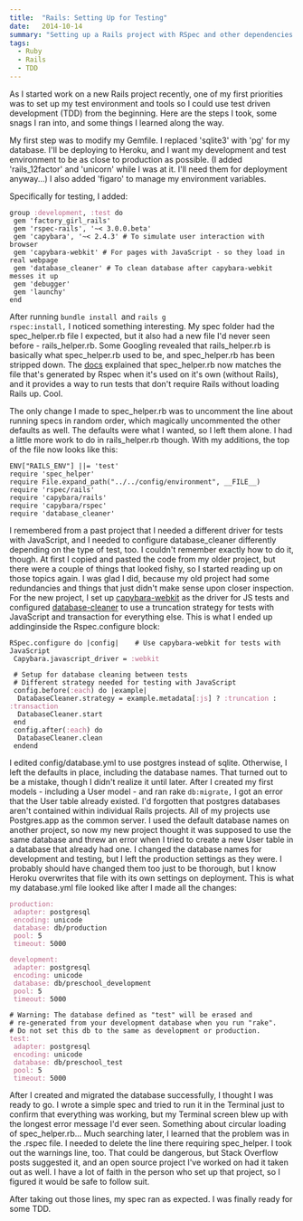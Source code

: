 ```yaml
---
title:  "Rails: Setting Up for Testing"
date:   2014-10-14
summary: "Setting up a Rails project with RSpec and other dependencies for testing"
tags: 
  - Ruby 
  - Rails 
  - TDD
---
```

As I started work on a new Rails project recently, one of my first priorities was to set up my test environment and tools so I could use test driven development (TDD) from the beginning. Here are the steps I took, some snags I ran into, and some things I learned along the way.

My first step was to modify my Gemfile. I replaced 'sqlite3' with 'pg' for my database. I'll be deploying to Heroku, and I want my development and test environment to be as close to production as possible. (I added 'rails_12factor' and 'unicorn' while I was at it. I'll need them for deployment anyway...) I also added 'figaro' to manage my environment variables.

Specifically for testing, I added:
<pre class="highlight"><code><span class="n">group</span> <span class="ss">:development</span><span class="p">,</span> <span class="ss">:test</span> <span class="k">do</span>
 <span class="n">gem</span> <span class="s1">'factory_girl_rails'</span>
 <span class="n">gem</span> <span class="s1">'rspec-rails'</span><span class="p">,</span> <span class="s1">'~&lt; 3.0.0.beta'</span>
 <span class="n">gem</span> <span class="s1">'capybara'</span><span class="p">,</span> <span class="s1">'~&lt; 2.4.3'</span> <span class="c1"># To simulate user interaction with browser</span>
 <span class="n">gem</span> <span class="s1">'capybara-webkit'</span> <span class="c1"># For pages with JavaScript - so they load in real webpage</span>
 <span class="n">gem</span> <span class="s1">'database_cleaner'</span> <span class="c1"># To clean database after capybara-webkit messes it up</span>
 <span class="n">gem</span> <span class="s1">'debugger'</span>
 <span class="n">gem</span> <span class="s1">'launchy'</span>
<span class="k">end</span>
</code></pre>
After running <code>bundle install </code>and <code>rails g rspec:install,</code> I noticed something interesting. My spec folder had the spec_helper.rb file I expected, but it also had a new file I'd never seen before - rails_helper.rb. Some Googling revealed that rails_helper.rb is basically what spec_helper.rb used to be, and spec_helper.rb has been stripped down. The <a title="Relish App Rspec Documentation" href="https://www.relishapp.com/rspec/rspec-rails/docs/upgrade" target="_blank">docs</a> explained that spec_helper.rb now matches the file that's generated by Rspec when it's used on it's own (without Rails), and it provides a way to run tests that don't require Rails without loading Rails up. Cool.

The only change I made to spec_helper.rb was to uncomment the line about running specs in random order, which magically uncommented the other defaults as well. The defaults were what I wanted, so I left them alone. I had a little more work to do in rails_helper.rb though. With my additions, the top of the file now looks like this:
<pre class="highlight"><code><span class="no">ENV</span><span class="p">[</span><span class="s2">"RAILS_ENV"</span><span class="p">]</span> <span class="o">||=</span> <span class="s1">'test'</span>
<span class="nb">require</span> <span class="s1">'spec_helper'</span>
<span class="nb">require</span> <span class="no">File</span><span class="p">.</span><span class="nf">expand_path</span><span class="p">(</span><span class="s2">"../../config/environment"</span><span class="p">,</span> <span class="kp">__FILE__</span><span class="p">)</span>
<span class="nb">require</span> <span class="s1">'rspec/rails'</span>
<span class="nb">require</span> <span class="s1">'capybara/rails'</span>
<span class="nb">require</span> <span class="s1">'capybara/rspec'</span>
<span class="nb">require</span> <span class="s1">'database_cleaner'</span>
</code></pre>
I remembered from a past project that I needed a different driver for tests with JavaScript, and I needed to configure database_cleaner differently depending on the type of test, too. I couldn't remember exactly how to do it, though. At first I copied and pasted the code from my older project, but there were a couple of things that looked fishy, so I started reading up on those topics again. I was glad I did, because my old project had some redundancies and things that just didn't make sense upon closer inspection. For the new project, I set up <a title="Capybara-Webkit Documentation" href="https://github.com/thoughtbot/capybara-webkit" target="_blank">capybara-webkit</a> as the driver for JS tests and configured <a title="Database Cleaner Documentation" href="https://github.com/DatabaseCleaner/database_cleaner" target="_blank">database-cleaner</a> to use a truncation strategy for tests with JavaScript and transaction for everything else. This is what I ended up addinginside the Rspec.configure block:
<pre class="highlight"><code><span class="no">RSpec</span><span class="p">.</span><span class="nf">configure</span> <span class="k">do</span> <span class="o">|</span><span class="n">config</span><span class="o">|</span>    <span class="c1"># Use capybara-webkit for tests with JavaScript</span>
 <span class="no">Capybara</span><span class="p">.</span><span class="nf">javascript_driver</span> <span class="o">=</span> <span class="ss">:webkit</span>

 <span class="c1"># Setup for database cleaning between tests</span>
 <span class="c1"># Different strategy needed for testing with JavaScript</span>
 <span class="n">config</span><span class="p">.</span><span class="nf">before</span><span class="p">(</span><span class="ss">:each</span><span class="p">)</span> <span class="k">do</span> <span class="o">|</span><span class="n">example</span><span class="o">|</span>
  <span class="no">DatabaseCleaner</span><span class="p">.</span><span class="nf">strategy</span> <span class="o">=</span> <span class="n">example</span><span class="p">.</span><span class="nf">metadata</span><span class="p">[</span><span class="ss">:js</span><span class="p">]</span> <span class="p">?</span> <span class="ss">:truncation</span> <span class="p">:</span> <span class="ss">:transaction</span>
  <span class="no">DatabaseCleaner</span><span class="p">.</span><span class="nf">start</span>
 <span class="k">end</span>
 <span class="n">config</span><span class="p">.</span><span class="nf">after</span><span class="p">(</span><span class="ss">:each</span><span class="p">)</span> <span class="k">do</span>
  <span class="no">DatabaseCleaner</span><span class="p">.</span><span class="nf">clean</span>
 <span class="n">endend</span>
</code></pre>
I edited config/database.yml to use postgres instead of sqlite. Otherwise, I left the defaults in place, including the database names. That turned out to be a mistake, though I didn't realize it until later. After I created my first models - including a User model - and ran rake <code>db:migrate,</code> I got an error that the User table already existed. I'd forgotten that postgres databases aren't contained within individual Rails projects. All of my projects use Postgres.app as the common server. I used the default database names on another project, so now my new project thought it was supposed to use the same database and threw an error when I tried to create a new User table in a database that already had one. I changed the database names for development and testing, but I left the production settings as they were. I probably should have changed them too just to be thorough, but I know Heroku overwrites that file with its own settings on deployment. This is what my database.yml file looked like after I made all the changes:
<pre class="highlight"><code><span class="ss">production:
 adapter: </span><span class="n">postgresql</span>
 <span class="ss">encoding: </span><span class="n">unicode</span>
 <span class="ss">database: </span><span class="n">db</span><span class="o">/</span><span class="n">production</span>
 <span class="ss">pool: </span><span class="mi">5</span>
 <span class="ss">timeout: </span><span class="mi">5000</span>

<span class="ss">development:
 adapter: </span><span class="n">postgresql</span>
 <span class="ss">encoding: </span><span class="n">unicode</span>
 <span class="ss">database: </span><span class="n">db</span><span class="o">/</span><span class="n">preschool_development</span>
 <span class="ss">pool: </span><span class="mi">5</span>
 <span class="ss">timeout: </span><span class="mi">5000</span>

<span class="c1"># Warning: The database defined as "test" will be erased and</span>
<span class="c1"># re-generated from your development database when you run "rake".</span>
<span class="c1"># Do not set this db to the same as development or production.</span>
<span class="ss">test:
 adapter: </span><span class="n">postgresql</span>
 <span class="ss">encoding: </span><span class="n">unicode</span>
 <span class="ss">database: </span><span class="n">db</span><span class="o">/</span><span class="n">preschool_test</span>
 <span class="ss">pool: </span><span class="mi">5</span>
 <span class="ss">timeout: </span><span class="mi">5000</span>
</code></pre>
After I created and migrated the database successfully, I thought I was ready to go. I wrote a simple spec and tried to run it in the Terminal just to confirm that everything was working, but my Terminal screen blew up with the longest error message I'd ever seen. Something about circular loading of spec_helper.rb... Much searching later, I learned that the problem was in the .rspec file. I needed to delete the line there requiring spec_helper. I took out the warnings line, too. That could be dangerous, but Stack Overflow posts suggested it, and an open source project I've worked on had it taken out as well. I have a lot of faith in the person who set up that project, so I figured it would be safe to follow suit.

After taking out those lines, my spec ran as expected. I was finally ready for some TDD.